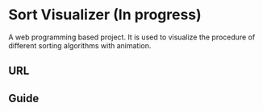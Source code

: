 # Sort Visualizer (In progress)
A web programming based project. It is used to visualize the procedure of different sorting algorithms with animation.

## URL

## Guide
